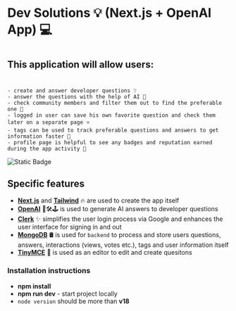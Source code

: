 # Dev Solutions 💡 (Next.js + OpenAI App) 💻
#
## This application will allow users:
#
    - create and answer developer questions ❔
    - answer the questions with the help of AI 🦾
    - check community members and filter them out to find the preferable one 🤝
    - logged in user can save his own favorite question and check them later on a separate page ⭐
    - tags can be used to track preferable questions and answers to get information faster 📎
    - profile page is helpful to see any badges and reputation earned during the app activity 🪪

![Static Badge](https://img.shields.io/badge/build--1.0.0-nextjsOpenAIApp-brightgreen)

## Specific features

* **[Next.js](https://nextjs.org/)** and **[Tailwind](https://tailwindcss.com/)** 🔥 are used to create the app itself
* **[OpenAI](https://openai.com/)** 🤖🛠️🕹️ is used to generate AI answers to developer questions
* **[Clerk](https://clerk.com/)** ✨ simplifies the user login process via Google and enhances the user interface for signing in and out
* **[MongoDB](https://www.mongodb.com/)** 🛢 is used for `backend` to process and store users questions, answers, interactions (views, votes etc.), tags and user information itself
* **[TinyMCE](https://www.tiny.cloud/)** 📐 is used as an editor to edit and create quesitons

### Installation instructions

* **npm install**
* **npm run dev** - start project locally
* `node version` should be more than **v18**